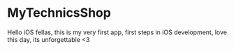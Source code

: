 # MyTechnicsShop
Hello iOS fellas, this is my very first app, first steps in iOS development, love this day, its unforgettable <3
